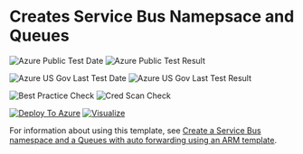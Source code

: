# Creates Service Bus Namepsace and Queues

![Azure Public Test Date](https://azurequickstartsservice.blob.core.windows.net/badges/101-servicebus-queue/PublicLastTestDate.svg)
![Azure Public Test Result](https://azurequickstartsservice.blob.core.windows.net/badges/101-servicebus-queue/PublicDeployment.svg)

![Azure US Gov Last Test Date](https://azurequickstartsservice.blob.core.windows.net/badges/101-servicebus-queue/FairfaxLastTestDate.svg)
![Azure US Gov Last Test Result](https://azurequickstartsservice.blob.core.windows.net/badges/101-servicebus-queue/FairfaxDeployment.svg)

![Best Practice Check](https://azurequickstartsservice.blob.core.windows.net/badges/101-servicebus-queue/BestPracticeResult.svg)
![Cred Scan Check](https://azurequickstartsservice.blob.core.windows.net/badges/101-servicebus-queue/CredScanResult.svg)

[![Deploy To Azure](https://raw.githubusercontent.com/fathym-it/azure-quickstart-templates/master/1-CONTRIBUTION-GUIDE/images/deploytoazure.svg?sanitize=true)](https://portal.azure.com/#create/Microsoft.Template/uri/https%3A%2F%2Fraw.githubusercontent.com%2Ffathym-it%2Fazure-quickstart-templates%2Fmaster%2F201-servicebus-create-queue-autoforwarding%2Fazuredeploy.json)
[![Visualize](https://raw.githubusercontent.com/fathym-it/azure-quickstart-templates/master/1-CONTRIBUTION-GUIDE/images/visualizebutton.svg?sanitize=true)](http://armviz.io/#/?load=https%3A%2F%2Fraw.githubusercontent.com%2Ffathym-it%2Fazure-quickstart-templates%2Fmaster%2F201-servicebus-create-queue-autoforwarding%2Fazuredeploy.json)

For information about using this template, see [Create a Service Bus namespace and a Queues with auto forwarding using an ARM template](http://azure.microsoft.com/documentation/articles/service-bus-resource-manager-namespace-queue/).


